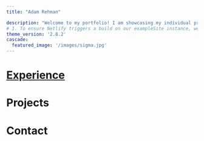 ```yaml
---
title: "Adam Rehman"

description: "Welcome to my portfolio! I am showcasing my individual projects in the field of Machine Learning and AI. I have a strong background in Electronic and Information Engineering, with a passion for creating and optimizing machine learning models."
# 1. To ensure Netlify triggers a build on our exampleSite instance, we need to change a file in the exampleSite directory.
theme_version: '2.8.2'
cascade:
  featured_image: '/images/sigma.jpg'
---
```

# [Experience](/experience)

# Projects

# Contact
